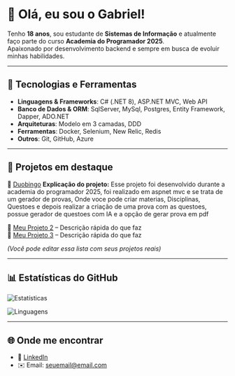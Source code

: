 # 👋 Olá, eu sou o Gabriel!

Tenho **18 anos**, sou estudante de **Sistemas de Informação** e atualmente faço parte do curso **Academia do Programador 2025**.  
Apaixonado por desenvolvimento backend e sempre em busca de evoluir minhas habilidades.

---

## 🚀 Tecnologias e Ferramentas
- **Linguagens & Frameworks**: C# (.NET 8), ASP.NET MVC, Web API
- **Banco de Dados & ORM**: SqlServer, MySql, Postgres, Entity Framework, Dapper, ADO.NET
- **Arquiteturas**: Modelo em 3 camadas, DDD
- **Ferramentas**: Docker, Selenium, New Relic, Redis
- **Outros**: Git, GitHub, Azure

---

## 📂 Projetos em destaque
🔹 [Duobingo](https://github.com/joao-gabriel-gustavo/Duobingo)
 **Explicação do projeto:**
 Esse projeto foi desenvolvido durante a academia do programador 2025, foi realizado em aspnet mvc e se trata de um gerador de provas, Onde voce pode criar materias, Disciplinas, Questoes e depois realizar a criação de uma prova com as questoes, possue gerador de questoes com IA e a opção de gerar prova em pdf 


🔹 [Meu Projeto 2](https://github.com/seuusuario/projeto2) – Descrição rápida do que faz  
🔹 [Meu Projeto 3](https://github.com/seuusuario/projeto3) – Descrição rápida do que faz  

*(Você pode editar essa lista com seus projetos reais)*

---

## 📊 Estatísticas do GitHub
![Estatísticas](https://github-readme-stats.vercel.app/api?username=gabrielvsantoss&show_icons=true&theme=radical)

![Linguagens](https://github-readme-stats.vercel.app/api/top-langs/?username=gabrielvsantoss&layout=compact&theme=radical)

---

## 🌐 Onde me encontrar
- 💼 [LinkedIn](https://www.linkedin.com)  
- ✉️ Email: seuemail@email.com  
